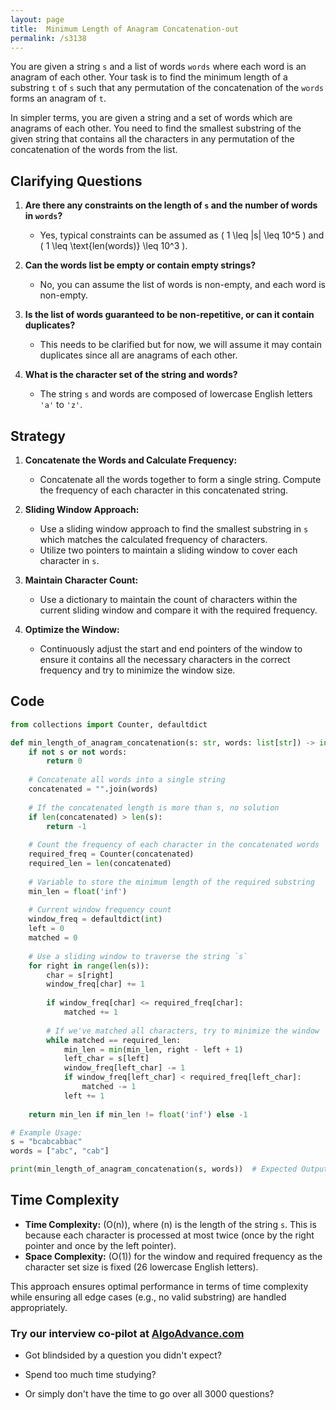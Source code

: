 ```yaml
---
layout: page
title:  Minimum Length of Anagram Concatenation-out
permalink: /s3138
---
```


You are given a string `s` and a list of words `words` where each word is an anagram of each other. Your task is to find the minimum length of a substring `t` of `s` such that any permutation of the concatenation of the `words` forms an anagram of `t`.

In simpler terms, you are given a string and a set of words which are anagrams of each other. You need to find the smallest substring of the given string that contains all the characters in any permutation of the concatenation of the words from the list.

## Clarifying Questions

1. **Are there any constraints on the length of `s` and the number of words in `words`?**
   - Yes, typical constraints can be assumed as \( 1 \leq |s| \leq 10^5 \) and \( 1 \leq \text{len(words)} \leq 10^3 \).

2. **Can the words list be empty or contain empty strings?**
   - No, you can assume the list of words is non-empty, and each word is non-empty.

3. **Is the list of words guaranteed to be non-repetitive, or can it contain duplicates?**
   - This needs to be clarified but for now, we will assume it may contain duplicates since all are anagrams of each other.

4. **What is the character set of the string and words?**
   - The string `s` and words are composed of lowercase English letters `'a'` to `'z'`.

## Strategy

1. **Concatenate the Words and Calculate Frequency:**
   - Concatenate all the words together to form a single string. Compute the frequency of each character in this concatenated string.

2. **Sliding Window Approach:**
   - Use a sliding window approach to find the smallest substring in `s` which matches the calculated frequency of characters.
   - Utilize two pointers to maintain a sliding window to cover each character in `s`.

3. **Maintain Character Count:**
   - Use a dictionary to maintain the count of characters within the current sliding window and compare it with the required frequency.

4. **Optimize the Window:**
   - Continuously adjust the start and end pointers of the window to ensure it contains all the necessary characters in the correct frequency and try to minimize the window size.

## Code

```python
from collections import Counter, defaultdict

def min_length_of_anagram_concatenation(s: str, words: list[str]) -> int:
    if not s or not words:
        return 0
    
    # Concatenate all words into a single string
    concatenated = "".join(words)
    
    # If the concatenated length is more than s, no solution
    if len(concatenated) > len(s):
        return -1
    
    # Count the frequency of each character in the concatenated words
    required_freq = Counter(concatenated)
    required_len = len(concatenated)
    
    # Variable to store the minimum length of the required substring
    min_len = float('inf')
    
    # Current window frequency count
    window_freq = defaultdict(int)
    left = 0
    matched = 0
    
    # Use a sliding window to traverse the string `s`
    for right in range(len(s)):
        char = s[right]
        window_freq[char] += 1
        
        if window_freq[char] <= required_freq[char]:
            matched += 1
        
        # If we've matched all characters, try to minimize the window
        while matched == required_len:
            min_len = min(min_len, right - left + 1)
            left_char = s[left]
            window_freq[left_char] -= 1
            if window_freq[left_char] < required_freq[left_char]:
                matched -= 1
            left += 1
    
    return min_len if min_len != float('inf') else -1

# Example Usage:
s = "bcabcabbac"
words = ["abc", "cab"]

print(min_length_of_anagram_concatenation(s, words))  # Expected Output: 6
```

## Time Complexity

- **Time Complexity:** \(O(n)\), where \(n\) is the length of the string `s`. This is because each character is processed at most twice (once by the right pointer and once by the left pointer).
- **Space Complexity:** \(O(1)\) for the window and required frequency as the character set size is fixed (26 lowercase English letters).

This approach ensures optimal performance in terms of time complexity while ensuring all edge cases (e.g., no valid substring) are handled appropriately.


### Try our interview co-pilot at [AlgoAdvance.com](https://algoAdvance.com)

- Got blindsided by a question you didn't expect?

- Spend too much time studying?

- Or simply don't have the time to go over all 3000 questions?

